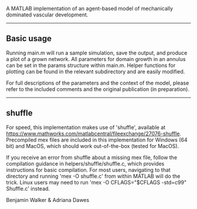 A MATLAB implementation of an agent-based model of mechanically dominated vascular development.

-----------
Basic usage
-----------

Running main.m will run a sample simulation, save the output, and produce a plot of a grown network. All parameters for domain growth in an annulus can be set in the params structure within main.m. Helper functions for plotting can be found in the relevant subdirectory and are easily modified.

For full descriptions of the parameters and the context of the model, please refer to the included comments and the original publication (in preparation).

-----------
shuffle
-----------

For speed, this implementation makes use of 'shuffle', available at https://www.mathworks.com/matlabcentral/fileexchange/27076-shuffle. Precompiled mex files are included in this implementation for Windows (64 bit) and MacOS, which should work out-of-the-box (tested for MacOS). 

If you receive an error from shuffle about a missing mex file, follow the compilation guidance in helpers/shuffle/shuffle.c, which provides instructions for basic compilation. For most users, navigating to that directory and running 'mex -O shuffle.c' from within MATLAB will do the trick. Linux users may need to run 'mex -O CFLAGS="\$CFLAGS -std=c99" Shuffle.c' instead.

Benjamin Walker & Adriana Dawes
